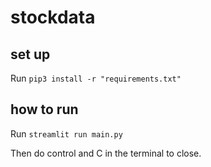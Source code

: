 # stockdata

## set up

Run `pip3 install -r "requirements.txt"`

## how to run

Run ```streamlit run main.py```

Then do control and C in the terminal to close.
